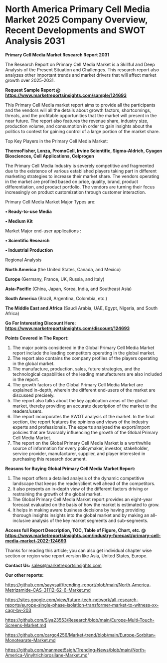 # North America Primary Cell Media Market 2025 Company Overview, Recent Developments and SWOT Analysis 2031

<strong>Primary Cell Media Market Research Report 2031</strong>

The Research Report on Primary Cell Media Market is a Skillful and Deep Analysis of the Present Situation and Challenges. This research report also analyzes other important trends and market drivers that will affect market growth over 2025-2031.

<strong>Request Sample Report @ <a href=https://www.marketreportsinsights.com/sample/124693>https://www.marketreportsinsights.com/sample/124693</a></strong>

This Primary Cell Media market report aims to provide all the participants and the vendors will all the details about growth factors, shortcomings, threats, and the profitable opportunities that the market will present in the near future. The report also features the revenue share, industry size, production volume, and consumption in order to gain insights about the politics to contest for gaining control of a large portion of the market share.

Top Key Players in the Primary Cell Media Market:

<strong>ThermoFisher, Lonza, PromoCell, Irvine Scientific, Sigma-Aldrich, Cyagen Biosciences, Cell Applications, Celprogen</strong>

The Primary Cell Media Industry is severely competitive and fragmented due to the existence of various established players taking part in different marketing strategies to increase their market share. The vendors operating in the market are profiled based on price, quality, brand, product differentiation, and product portfolio. The vendors are turning their focus increasingly on product customization through customer interaction.

Primary Cell Media Market Major Types are:

<strong>• Ready-to-use Media

• Medium Kit</strong>

Market Major end-user applications :

<strong>• Scientific Research

• Industrial Production</strong>

Regional Analysis

</u><strong><b>North America</b></strong> (the United States, Canada, and Mexico)

<strong><b>Europe </b></strong>(Germany, France, UK, Russia, and Italy)

<strong><b>Asia-Pacific</b></strong> (China, Japan, Korea, India, and Southeast Asia)

<strong><b>South America</b></strong> (Brazil, Argentina, Colombia, etc.)

<strong><b>The Middle East and Africa</b></strong> (Saudi Arabia, UAE, Egypt, Nigeria, and South Africa)

<strong>Go For Interesting Discount Here: <a href=https://www.marketreportsinsights.com/discount/124693>https://www.marketreportsinsights.com/discount/124693</a></strong>

<strong>Points Covered in The Report:</strong>
<ol>
  <li>The major points considered in the Global Primary Cell Media Market report include the leading competitors operating in the global market.</li>
  <li>The report also contains the company profiles of the players operating in the global market.</li>
  <li>The manufacture, production, sales, future strategies, and the technological capabilities of the leading manufacturers are also included in the report.</li>
  <li>The growth factors of the Global Primary Cell Media Market are explained in-depth, wherein the different end-users of the market are discussed precisely.</li>
  <li>The report also talks about the key application areas of the global market, thereby providing an accurate description of the market to the readers/users.</li>
  <li>The report incorporates the SWOT analysis of the market. In the final section, the report features the opinions and views of the industry experts and professionals. The experts analyzed the export/import policies that are favorably influencing the growth of the Global Primary Cell Media Market.</li>
  <li>The report on the Global Primary Cell Media Market is a worthwhile source of information for every policymaker, investor, stakeholder, service provider, manufacturer, supplier, and player interested in purchasing this research document.</li>
</ol>
<strong>Reasons for Buying Global Primary Cell Media Market Report:</strong>

<ol>
  <li>The report offers a detailed analysis of the dynamic competitive landscape that keeps the reader/client well ahead of the competitors.</li>
  <li>It also presents an in-depth view of the different factors driving or restraining the growth of the global market.</li>
  <li>The Global Primary Cell Media Market report provides an eight-year forecast evaluated on the basis of how the market is estimated to grow.</li>
  <li>It helps in making aware business decisions by having providing thorough insights insights into the global market and by making an all-inclusive analysis of the key market segments and sub-segments.</li>
</ol>
<strong>Access full Report Description, TOC, Table of Figure, Chart, etc. @ <a href=https://www.marketreportsinsights.com/industry-forecast/primary-cell-media-market-2022-124693>https://www.marketreportsinsights.com/industry-forecast/primary-cell-media-market-2022-124693</a></strong>


Thanks for reading this article; you can also get individual chapter wise section or region wise report version like Asia, United States, Europe.

<strong>Contact Us:</strong>
sales@marketreportsinsights.com

<strong>Our other reports:</strong>

<a href=https://github.com/sayysaif/trending-report/blob/main/North-America-Metrizamide-CAS-31112-62-6-Market.md>https://github.com/sayysaif/trending-report/blob/main/North-America-Metrizamide-CAS-31112-62-6-Market.md</a>

<a href=https://sites.google.com/view/future-tech-network/all-research-reports/europe-single-phase-isolation-transformer-market-to-witness-xx-cagr-by-203>https://sites.google.com/view/future-tech-network/all-research-reports/europe-single-phase-isolation-transformer-market-to-witness-xx-cagr-by-203</a>

<a href=https://github.com/Siya23553/Research/blob/main/Europe-Multi-Touch-Screens-Market.md>https://github.com/Siya23553/Research/blob/main/Europe-Multi-Touch-Screens-Market.md</a>

<a href=https://github.com/cargo4256/Market-trend/blob/main/Europe-Sorbitan-Monotearate-Market.md>https://github.com/cargo4256/Market-trend/blob/main/Europe-Sorbitan-Monotearate-Market.md</a>

<a href=https://github.com/manmeet5sigh/Trending-News/blob/main/North-America-Vinyltrichlorosilane-Market.md>https://github.com/manmeet5sigh/Trending-News/blob/main/North-America-Vinyltrichlorosilane-Market.md</a>"
